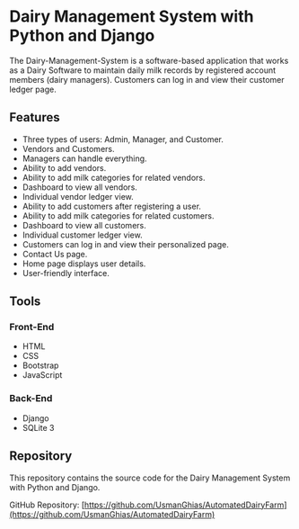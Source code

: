 # Dairy Management System with Python and Django

The Dairy-Management-System is a software-based application that works as a Dairy Software to maintain daily milk records by registered account members (dairy managers). Customers can log in and view their customer ledger page.

## Features

- Three types of users: Admin, Manager, and Customer.
- Vendors and Customers.
- Managers can handle everything.
- Ability to add vendors.
- Ability to add milk categories for related vendors.
- Dashboard to view all vendors.
- Individual vendor ledger view.
- Ability to add customers after registering a user.
- Ability to add milk categories for related customers.
- Dashboard to view all customers.
- Individual customer ledger view.
- Customers can log in and view their personalized page.
- Contact Us page.
- Home page displays user details.
- User-friendly interface.

## Tools

### Front-End

- HTML
- CSS
- Bootstrap
- JavaScript

### Back-End

- Django
- SQLite 3

## Repository

This repository contains the source code for the Dairy Management System with Python and Django.

GitHub Repository: [https://github.com/UsmanGhias/AutomatedDairyFarm](https://github.com/UsmanGhias/AutomatedDairyFarm)

